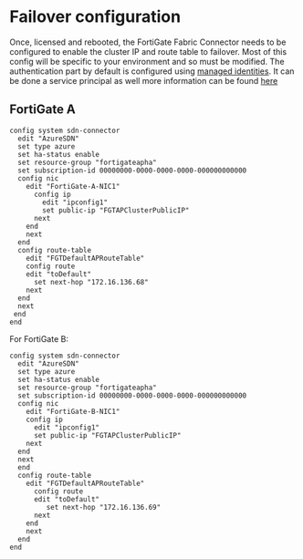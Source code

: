 # Failover configuration

Once, licensed and rebooted, the FortiGate Fabric Connector needs to be configured to enable the cluster IP and route table to failover. Most of this config will be specific to your environment and so must be modified. The authentication part by default is configured using [managed identities](https://docs.fortinet.com/document/fortigate-public-cloud/7.6.0/azure-administration-guide/236610/configuring-an-sdn-connector-using-a-managed-identity). It can be done a service principal as well more information can be found [here](https://docs.fortinet.com/document/fortigate-public-cloud/7.2.0/azure-administration-guide/948968/azure-sdn-connector-service-principal-configuration-requirements)

## FortiGate A

```text
config system sdn-connector
  edit "AzureSDN"
  set type azure
  set ha-status enable
  set resource-group "fortigateapha"
  set subscription-id 00000000-0000-0000-0000-000000000000
  config nic
    edit "FortiGate-A-NIC1"
      config ip
        edit "ipconfig1"
        set public-ip "FGTAPClusterPublicIP"
      next
    end
    next
  end
  config route-table
    edit "FGTDefaultAPRouteTable"
    config route
    edit "toDefault"
      set next-hop "172.16.136.68"
    next
  end
  next
 end
end
```

For FortiGate B:

```text
config system sdn-connector
  edit "AzureSDN"
  set type azure
  set ha-status enable
  set resource-group "fortigateapha"
  set subscription-id 00000000-0000-0000-0000-000000000000
  config nic
    edit "FortiGate-B-NIC1"
    config ip
      edit "ipconfig1"
      set public-ip "FGTAPClusterPublicIP"
    next
  end
  next
  end
  config route-table
    edit "FGTDefaultAPRouteTable"
      config route
      edit "toDefault"
         set next-hop "172.16.136.69"
      next
    end
    next
  end
end
```
